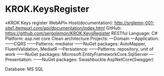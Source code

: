 # KROK.KeysRegister
«KROK Keys register WebAPI»
Host(documentation):
http://srglemn-001-site1.itempurl.com/api/documentation/index.html
GitHub:
https://github.com/sergolemon/KROK.KeysRegister
RESTful
Language: C#
Platform: asp.net core
Clean architecture
Projects:
—Domain
—Application:
——CQRS
——Patterns: mediator
——NuGet packages: AutoMapper, FluentValidation, MediatR
—Persistence:
——Patterns: repository, unit of work
——NuGet packages: Microsoft.EntityFrameworkCore.SqlServer
—Presentation:
——NuGet packages: Swashbuckle.AspNetCore(Swagger)

Database: MS SQL
